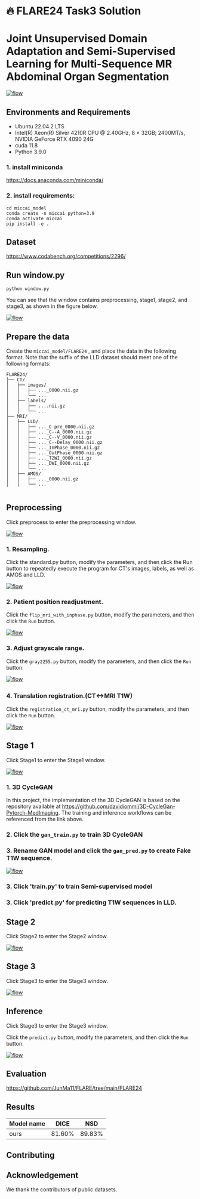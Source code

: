 # 🔥 FLARE24 Task3 Solution



# Joint Unsupervised Domain Adaptation and Semi-Supervised Learning for Multi-Sequence MR Abdominal Organ Segmentation
[![flow](https://github.com/Ho-Garfield/-FLARE2024_solution_he/blob/main/1.png)](flow)


## Environments and Requirements

- Ubuntu 22.04.2 LTS
- Intel(R) Xeon(R) Silver 4210R CPU @ 2.40GHz, 8 × 32GB; 2400MT/s, NVIDIA GeForce RTX 4090 24G
- cuda 11.8
- Python 3.9.0
  

### 1. install miniconda
https://docs.anaconda.com/miniconda/
### 2. install requirements:
```setup
cd miccai_model
conda create -n miccai python=3.9
conda activate miccai
pip install -e .
```



## Dataset

https://www.codabench.org/competitions/2296/

## Run window.py
```setup
python window.py
```
You can see that the window contains preprocessing, stage1, stage2, and stage3, as shown in the figure below.

[![flow](https://github.com/Ho-Garfield/-FLARE2024_solution_he/blob/main/2.png)](flow)

## Prepare the data
Create the ```miccai_model/FLARE24``` , and place the data in the following format.
Note that the suffix of the LLD dataset should meet one of the following formats:
```
FLARE24/
├── CT/
│   ├── images/
│   │   ├── ..._0000.nii.gz
│   │   └── ...
│   ├── labels/
│   │   ├── ....nii.gz
│   │   └── ...
├── MRI/
│   ├── LLD/
│   │   ├── ..._C-pre_0000.nii.gz
│   │   ├── ..._C--A_0000.nii.gz
│   │   ├── ..._C--V_0000.nii.gz
│   │   ├── ..._C--Delay_0000.nii.gz
│   │   ├── ..._InPhase_0000.nii.gz
│   │   ├── ..._OutPhase_0000.nii.gz
│   │   ├── ..._T2WI_0000.nii.gz
│   │   ├── ..._DWI_0000.nii.gz
│   │   └── ...
│   ├── AMOS/
│   │   ├── ..._0000.nii.gz
│   │   └── ...


```
## Preprocessing

Click preprocess to enter the preprocessing window.

[![flow](https://github.com/Ho-Garfield/-FLARE2024_solution_he/blob/main/3.jpg)](flow)


### 1. Resampling. 
Click the standard.py button, modify the parameters, and then click the Run button to repeatedly execute the program for CT's images, labels, as well as AMOS and LLD.

[![flow](https://github.com/Ho-Garfield/-FLARE2024_solution_he/blob/main/4.jpg)](flow)

### 2. Patient position readjustment.
Click the `flip_mri_with_inphase.py` button, modify the parameters, and then click the `Run` button.

[![flow](https://github.com/Ho-Garfield/-FLARE2024_solution_he/blob/main/5.jpg)](flow)

### 3. Adjust grayscale range.
Click the `gray2255.py` button, modify the parameters, and then click the `Run` button.

[![flow](https://github.com/Ho-Garfield/-FLARE2024_solution_he/blob/main/6.jpg)](flow)


### 4. Translation registration.(CT<->MRI T1W）
Click the `registration_ct_mri.py` button, modify the parameters, and then click the `Run` button.

[![flow](https://github.com/Ho-Garfield/-FLARE2024_solution_he/blob/main/7.jpg)](flow)


## Stage 1
Click Stage1 to enter the Stage1 window.

[![flow](https://github.com/Ho-Garfield/-FLARE2024_solution_he/blob/main/s1.jpg)](flow)

### 1. 3D CycleGAN
In this project, the implementation of the 3D CycleGAN is based on the repository available at https://github.com/davidiommi/3D-CycleGan-Pytorch-MedImaging. The training and inference workflows can be referenced from the link above.
### 2. Click the `gan_train.py` to train 3D CycleGAN

### 3. Rename GAN model and click the `gan_pred.py` to create Fake T1W sequence.

[![flow](https://github.com/Ho-Garfield/-FLARE2024_solution_he/blob/main/rename.jpg)](flow)

### 3. Click 'train.py' to train Semi-supervised model
### 3. Click 'predict.py' for predicting T1W sequences in LLD.


## Stage 2
Click Stage2 to enter the Stage2 window.

[![flow](https://github.com/Ho-Garfield/-FLARE2024_solution_he/blob/main/s2.jpg)](flow)

## Stage 3
Click Stage3 to enter the Stage3 window.

[![flow](https://github.com/Ho-Garfield/-FLARE2024_solution_he/blob/main/s3.jpg)](flow)

## Inference
Click Stage3 to enter the Stage3 window.

Click the `predict.py` button, modify the parameters, and then click the `Run` button.

[![flow](https://github.com/Ho-Garfield/-FLARE2024_solution_he/blob/main/inference.jpg)](flow)

## Evaluation
https://github.com/JunMa11/FLARE/tree/main/FLARE24
## Results

| Model name       |  DICE  |    NSD   |
| ---------------- | :----: | :------: |
|       ours       | 81.60% |  89.83%  |


## Contributing


## Acknowledgement
We thank the contributors of public datasets.





